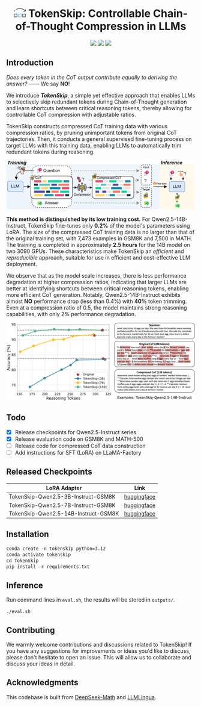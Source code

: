<div align="center">
<h1><img src="assets/logo.png" height="32px"/> TokenSkip: Controllable Chain-of-Thought Compression in LLMs</h1> 
</div>

<p align="center">
<a href="https://arxiv.org">
  <img src="https://img.shields.io/badge/Arxiv-TBD-orange.svg"></a> 
<a href="https://opensource.org/licenses/Apache-2.0">
  <img src="https://img.shields.io/badge/License-Apache_2.0-green.svg"></a> 
<a href="https://github.com/hemingkx/SWIFT/pulls">
    <img src="https://img.shields.io/badge/Contributions-welcome-blue.svg?style=flat"></a>
</p>

## Introduction

*Does every token in the CoT output contribute equally to deriving the answer?* —— We say **NO**!

We introduce ***TokenSkip***, a simple yet effective approach that enables LLMs to selectively skip redundant tokens during Chain-of-Thought generation and learn shortcuts between critical reasoning tokens, thereby allowing for controllable CoT compression with adjustable ratios.

TokenSkip constructs compressed CoT training data with various compression ratios, by pruning unimportant tokens from original CoT trajectories. Then, it conducts a general supervised fine-tuning process on target LLMs with this training data, enabling LLMs to automatically trim redundant tokens during reasoning.

![tokenskip](./assets/tokenskip.png)

**This method is distinguished by its low training cost.** For Qwen2.5-14B-Instruct, TokenSkip fine-tunes only **0.2%** of the model's parameters using LoRA. The size of the compressed CoT training data is no larger than that of the original training set, with 7,473 examples in GSM8K and 7,500 in MATH. The training is completed in approximately **2.5 hours** for the 14B model on two 3090 GPUs. These characteristics make TokenSkip an *efficient* and *reproducible* approach, suitable for use in efficient and cost-effective LLM deployment.

We observe that as the model scale increases, there is less performance degradation at higher compression ratios, indicating that larger LLMs are better at identifying shortcuts between critical reasoning tokens, enabling more efficient CoT generation. Notably, Qwen2.5-14B-Instruct exhibits almost **NO** performance drop (less than 0.4%) with **40%** token trimming. Even at a compression ratio of 0.5, the model maintains strong reasoning capabilities, with only 2% performance degradation. 

<img src="./assets/results.png" alt="results"  />

## Todo

- [x] Release checkpoints for Qwen2.5-Instruct series
- [x] Release evaluation code on GSM8K and MATH-500
- [ ] Release code for compressed CoT data construction
- [ ] Add instructions for SFT (LoRA) on LLaMA-Factory

## Released Checkpoints

| LoRA Adapter                         | Link                                                         |
| ------------------------------------ | ------------------------------------------------------------ |
| TokenSkip-Qwen2.5-3B-Instruct-GSM8K  | [huggingface](https://huggingface.co/hemingkx/TokenSkip-Qwen2.5-3B-Instruct-GSM8K) |
| TokenSkip-Qwen2.5-7B-Instruct-GSM8K  | [huggingface](https://huggingface.co/hemingkx/TokenSkip-Qwen2.5-7B-Instruct-GSM8K) |
| TokenSkip-Qwen2.5-14B-Instruct-GSM8K | [huggingface](https://huggingface.co/hemingkx/TokenSkip-Qwen2.5-14B-Instruct-GSM8K) |

## Installation

```
conda create -n tokenskip python=3.12
conda activate tokenskip
cd TokenSkip
pip install -r requirements.txt
```

## Inference

Run command lines in `eval.sh`, the results will be stored in `outputs/`.

```
./eval.sh
```

## Contributing

We warmly welcome contributions and discussions related to TokenSkip! If you have any suggestions for improvements or ideas you'd like to discuss, please don't hesitate to open an issue. This will allow us to collaborate and discuss your ideas in detail.

## Acknowledgments

This codebase is built from [DeepSeek-Math](https://github.com/deepseek-ai/DeepSeek-Math) and [LLMLingua](https://github.com/microsoft/LLMLingua).
